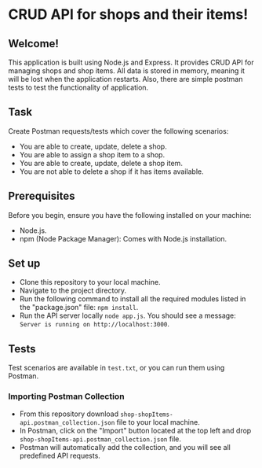 
# CRUD API for shops and their items!

## Welcome!

This application is built using Node.js and Express. It provides CRUD API for managing shops and shop items. All data is stored in memory, meaning it will be lost when the application restarts. Also, there are simple postman tests to test the functionality of application.
 
## Task

Create Postman requests/tests which cover the following scenarios:

- You are able to create, update, delete a shop.
- You are able to assign a shop item to a shop.
- You are able to create, update, delete a shop item.
- You are not able to delete a shop if it has items available.

## Prerequisites

Before you begin, ensure you have the following installed on your machine:

- Node.js.
- npm (Node Package Manager): Comes with Node.js installation.

## Set up

- Clone this repository to your local machine.
- Navigate to the project directory.
- Run the following command to install all the required modules listed in the "package.json" file: `npm install`.
- Run the API server locally `node app.js`. You should see a message: `Server is running on http://localhost:3000`.

## Tests

Test scenarios are available in `test.txt`, or you can run them using Postman.

### Importing Postman Collection

- From this repository download `shop-shopItems-api.postman_collection.json` file to your local machine.
- In Postman, click on the "Import" button located at the top left and drop `shop-shopItems-api.postman_collection.json` file.
- Postman will automatically add the collection, and you will see all predefined API requests.


